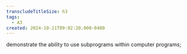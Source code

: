 ```yaml
---
transcludeTitleSize: h3
tags:
  - A3
created: 2024-10-21T09:02:20.000-0400
---
```

demonstrate the ability to use subprograms within computer programs;